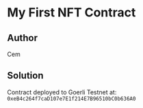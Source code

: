 # My First NFT Contract 

## Author

Cem
## Solution

Contract deployed to Goerli Testnet at:
`0xeB4c264f7caD107e7E1f214E7B96510bC0b636A0`


